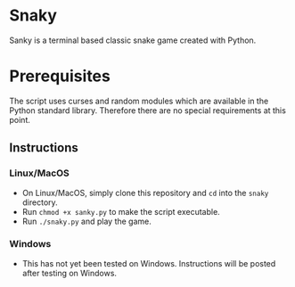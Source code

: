 # Snaky
Sanky is a terminal based classic snake game created with Python.

# Prerequisites

The script uses curses and random modules which are available in the Python standard library. Therefore there are no special requirements at this point.

## Instructions

### Linux/MacOS

- On Linux/MacOS, simply clone this repository and `cd` into the `snaky` directory.
- Run `chmod +x sanky.py` to make the script executable.
- Run `./snaky.py` and play the game.

### Windows

- This has not yet been tested on Windows. Instructions will be posted after testing on Windows.
